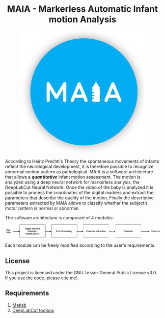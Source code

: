 # <center>MAIA - Markerless Automatic Infant motion Analysis</center>

<p align="center">
  <img src='Media/Maia.png' width="400" height="" >  
</p>

According to Heinz Prechtl's Theory the spontaneous movements of infants reflect the neurological development, it is therefore possible to recognize abnormal motion pattern as pathological.
MAIA is a software architecture that allows a ***quantitative*** infant motion assessment.
The motion is analyzed using a deep neural network for markerless analysis, the DeepLabCut Neural Network.
Once the video of the baby is analyzed it is possible to process the coordinates of the digital markers and extract the parameters that describe the quality of the motion.
Finally the descriptive parameters extracted by MAIA allows to classify whether the subject’s motor pattern is normal or abnormal.

The software architecture is composed of 4 modules:

<p align="center">
  <img src='Media/architecture.png' width="800" height="" >  
</p>

Each module can be freely modified according to the user's requirements.

## License
This project is licensed under the GNU Lesser General Public License v3.0. If you use the code, please cite me!.

## Requirements
1. [Matlab](https://www.mathworks.com/products/matlab.html)
2. [DeepLabCut toolbox](https://github.com/AlexEMG/DeepLabCut)
